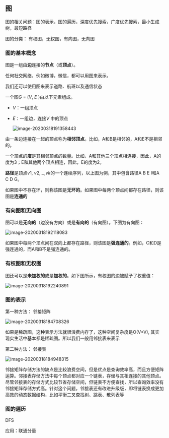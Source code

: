 ## 图

图的相关问题：图的表示，图的遍历，深度优先搜索，广度优先搜索，最小生成树，最短路径

图的分类： 有权图，无权图，有向图，无向图

### 图的基本概念

图是一组由**边**连接的**节点**（或**顶点**）。

任何社交网络，例如微博，微信，都可以用图来表示。

我们还可以使用图来表示道路、航班以及通信状态

一个图*G* = (*V*, *E* )由以下元素组成。

- *V*：一组顶点

- *E*：一组边，连接*V* 中的顶点

  
  

  ![image-20200318191358443](D:\my-web-learn\gitbooks\dataStructure-and-algorithm\images\image-20200318191358443.png)

  

由一条边连接在一起的顶点称为**相邻顶点**。比如，A和B是相邻的，A和E不是相邻的。

一个顶点的**度**是其相邻顶点的数量。比如，A和其他三个顶点相连接，因此，A的度为3；E和其他两个顶点相连，因此，E的度为2。

**路径**是顶点*v*1, *v*2,…,*vk*的一个连续序列，以上图为例，其中包含路径A B E I和A C D G。

如果图中不存在环，则称该图是**无环的**。如果图中每两个顶点间都存在路径，则该图是**连通的**





### 有向图和无向图

图可以是**无向的**（边没有方向）或是**有向的**（有向图）。下图为有向图：

![image-20200318192118083](D:\my-web-learn\gitbooks\dataStructure-and-algorithm\images\image-20200318192118083.png)

如果图中每两个顶点间在双向上都存在路径，则该图是**强连通的**。例如，C和D是强连通的，而A和B不是强连通的。

### 有权图和无权图

图还可以是**未加权的**或是**加权的**。如下图所示，有权图的边被赋予了权重值：

![image-20200318192240891](D:\my-web-learn\gitbooks\dataStructure-and-algorithm\images\image-20200318192240891.png)

### 图的表示

第一种方法： 邻接矩阵

![image-20200318184708326](D:\my-web-learn\gitbooks\dataStructure-and-algorithm\images\image-20200318184708326.png)

如果是稀疏图，这种表示方法就很浪费内存了，这种空间复杂度是O(V*V),  其实现实生活中基本都是稀疏图。所以我们一般用邻接表来表示

第二种方法： 邻接表

![image-20200318184948315](D:\my-web-learn\gitbooks\dataStructure-and-algorithm\images\image-20200318184948315.png)

邻接矩阵存储方法的缺点是比较浪费空间，但是优点是查询效率高，而且方便矩阵运算。邻接表存储方法中每个顶点都对应一个链表，存储与其相连接的其他顶点。尽管邻接表的存储方式比较节省存储空间，但链表不方便查找，所以查询效率没有邻接矩阵存储方式高。针对这个问题，邻接表还有改进升级版，即将链表换成更加高效的动态数据结构，比如平衡二叉查找树、跳表、散列表等

### 图的遍历

DFS

应用：联通分量	